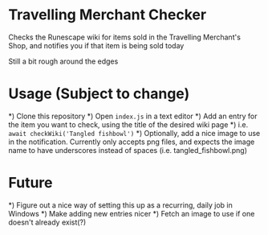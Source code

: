 # Travelling Merchant Checker
Checks the Runescape wiki for items sold in the Travelling Merchant's Shop, and notifies you if that item is being sold today

Still a bit rough around the edges

# Usage (Subject to change)
*) Clone this repository
*) Open `index.js` in a text editor
*) Add an entry for the item you want to check, using the title of the desired wiki page
  *) i.e. `await checkWiki('Tangled fishbowl')`
*) Optionally, add a nice image to use in the notification. Currently only accepts png files, and expects the image name to have underscores instead of spaces (i.e. tangled_fishbowl.png)

# Future
*) Figure out a nice way of setting this up as a recurring, daily job in Windows
*) Make adding new entries nicer
*) Fetch an image to use if one doesn't already exist(?)
